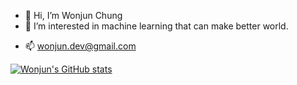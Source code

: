- 👋 Hi, I’m Wonjun Chung
- 👀 I’m interested in machine learning that can make better world.

<!-- - 💞️ I’m looking to collaborate on ... -->
- 📫 wonjun.dev@gmail.com


[![Wonjun's GitHub stats](https://github-readme-stats.vercel.app/api?username=wonjun-dev&count_private=true)](https://github.com/wonjun-dev/github-readme-stats)


<!---
wonjun-dev/wonjun-dev is a ✨ special ✨ repository because its `README.md` (this file) appears on your GitHub profile.
You can click the Preview link to take a look at your changes.
--->
